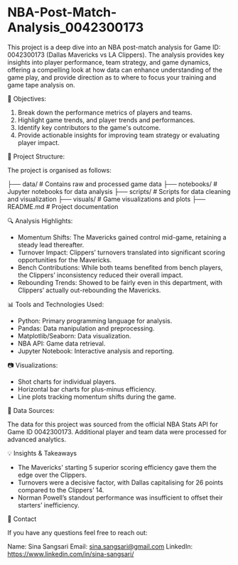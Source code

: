 # NBA-Post-Match-Analysis_0042300173

This project is a deep dive into an NBA post-match analysis for Game ID: 0042300173 (Dallas Mavericks vs LA Clippers). The analysis provides key insights into player performance, team strategy, and game dynamics, offering a compelling look at how data can enhance understanding of the game play, and provide direction as to where to focus your training and game tape analysis on. 

🚀 Objectives:

1. Break down the performance metrics of players and teams.
2. Highlight game trends, and player trends and performances.
3. Identify key contributors to the game's outcome.
4. Provide actionable insights for improving team strategy or evaluating player impact.


📂 Project Structure:

The project is organised as follows:

├── data/                 # Contains raw and processed game data
├── notebooks/            # Jupyter notebooks for data analysis
├── scripts/              # Scripts for data cleaning and visualization
├── visuals/              # Game visualizations and plots
├── README.md             # Project documentation


🔍 Analysis Highlights:

- Momentum Shifts: The Mavericks gained control mid-game, retaining a steady lead thereafter.
- Turnover Impact: Clippers’ turnovers translated into significant scoring opportunities for the Mavericks.
- Bench Contributions: While both teams benefited from bench players, the Clippers’ inconsistency reduced their overall impact.
- Rebounding Trends: Showed to be fairly even in this department, with Clippers’ actually out-rebounding the Mavericks. 



📊 Tools and Technologies Used:

- Python: Primary programming language for analysis.
- Pandas: Data manipulation and preprocessing.
- Matplotlib/Seaborn: Data visualization.
- NBA API: Game data retrieval.
- Jupyter Notebook: Interactive analysis and reporting.


📷 Visualizations:

- Shot charts for individual players.
- Horizontal bar charts for plus-minus efficiency.
- Line plots tracking momentum shifts during the game.


🔗 Data Sources:

The data for this project was sourced from the official NBA Stats API for Game ID 0042300173. Additional player and team data were processed for advanced analytics.


💡 Insights & Takeaways

- The Mavericks' starting 5 superior scoring efficiency gave them the edge over the Clippers.
- Turnovers were a decisive factor, with Dallas capitalising for 26 points compared to the Clippers’ 14.
- Norman Powell’s standout performance was insufficient to offset their starters’ inefficiency.


📧 Contact

If you have any questions feel free to reach out:

Name: Sina Sangsari
Email: sina.sangsari@gmail.com
LinkedIn: https://www.linkedin.com/in/sina-sangsari/
